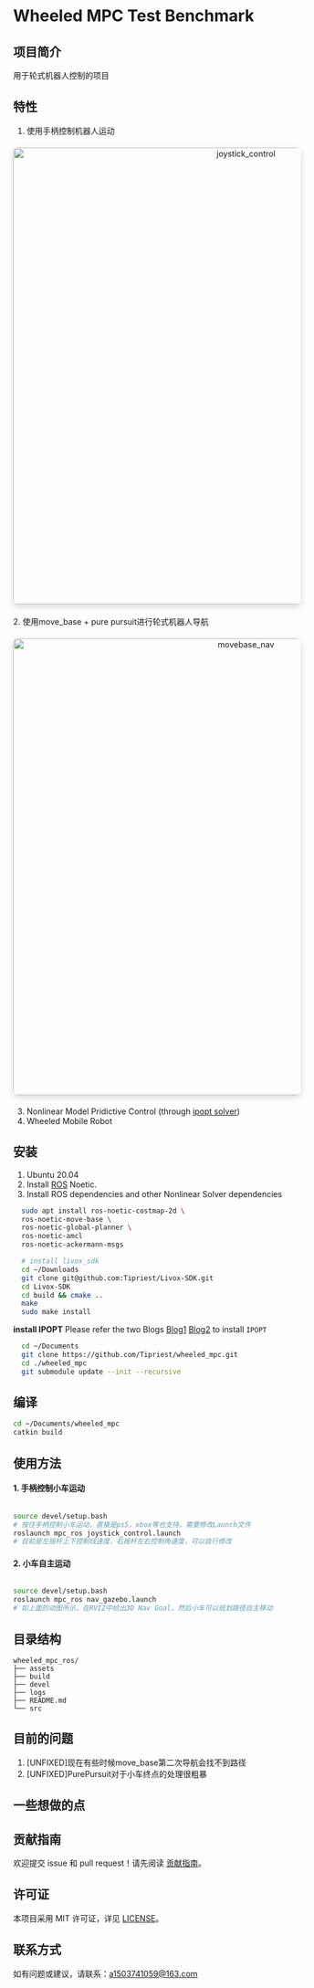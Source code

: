 # Wheeled MPC Test Benchmark

## 项目简介
用于轮式机器人控制的项目

## 特性
1. 使用手柄控制机器人运动
<div align="center" style="margin: 20px 0;">
  <img src="assets/gif/joystick_control.gif"
       alt="joystick_control" 
       title="joystick_control"
       width="800" 
       style="max-width: 100%; height: auto; border-radius: 8px; box-shadow: 0 4px 12px rgba(0,0,0,0.15);"
       loading="lazy"/>
</div>
2. 使用move_base + pure pursuit进行轮式机器人导航
<div align="center" style="margin: 20px 0;">
  <img src="assets/gif/movebase_nav.gif" 
       alt="movebase_nav" 
       title="movebase_nav"
       width="800" 
       style="max-width: 100%; height: auto; border-radius: 8px; box-shadow: 0 4px 12px rgba(0,0,0,0.15);"
       loading="lazy"/>
</div>

3. Nonlinear Model Pridictive Control (through [ipopt solver](https://coin-or.github.io/Ipopt/))  
4. Wheeled Mobile Robot



## 安装

1. Ubuntu 20.04
2. Install [ROS](http://wiki.ros.org/) Noetic.
3. Install ROS dependencies and other Nonlinear Solver dependencies

```bash
  sudo apt install ros-noetic-costmap-2d \
  ros-noetic-move-base \
  ros-noetic-global-planner \
  ros-noetic-amcl
  ros-noetic-ackermann-msgs

  # install livox_sdk
  cd ~/Downloads
  git clone git@github.com:Tipriest/Livox-SDK.git
  cd Livox-SDK
  cd build && cmake ..
  make
  sudo make install

```
**install IPOPT**
Please refer the two Blogs [Blog1](https://blog.csdn.net/weixin_42277529/article/details/126641660) [Blog2](https://blog.csdn.net/asd22222984565/article/details/130794329) to install `IPOPT`

```bash
  cd ~/Documents
  git clone https://github.com/Tipriest/wheeled_mpc.git
  cd ./wheeled_mpc
  git submodule update --init --recursive
```

## 编译

```bash
cd ~/Documents/wheeled_mpc
catkin build
```

## 使用方法

#### 1. 手柄控制小车运动
```bash

source devel/setup.bash
# 按住手柄控制小车运动，直接是ps5，xbox等也支持，需要修改Launch文件
roslaunch mpc_ros joystick_control.launch
# 目前是左摇杆上下控制线速度，右摇杆左右控制角速度，可以自行修改
```
#### 2. 小车自主运动
```bash

source devel/setup.bash
roslaunch mpc_ros nav_gazebo.launch
# 如上面的动图所示，在RVIZ中给出3D Nav Goal，然后小车可以规划路径自主移动
```

## 目录结构

```
wheeled_mpc_ros/
├── assets
├── build
├── devel
├── logs
├── README.md
└── src
```
## 目前的问题
1. [UNFIXED]现在有些时候move_base第二次导航会找不到路径
2. [UNFIXED]PurePursuit对于小车终点的处理很粗暴

## 一些想做的点



## 贡献指南

欢迎提交 issue 和 pull request！请先阅读 [贡献指南](CONTRIBUTING.md)。

## 许可证

本项目采用 MIT 许可证，详见 [LICENSE](LICENSE)。

## 联系方式

如有问题或建议，请联系：a1503741059@163.com

